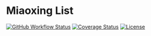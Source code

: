 # Miaoxing List

[![GitHub Workflow Status](https://img.shields.io/github/workflow/status/miaoxing/mxjs-list/Build?style=flat-square)](https://github.com/miaoxing/mxjs-list/actions)
[![Coverage Status](https://img.shields.io/coveralls/miaoxing/mxjs-list.svg?style=flat-square)](https://coveralls.io/r/miaoxing/mxjs-list)
[![License](http://img.shields.io/badge/license-MIT-brightgreen.svg?style=flat-square)](http://www.opensource.org/licenses/MIT)
